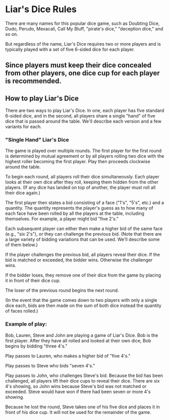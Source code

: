 # Liar's Dice Rules
There are many names for this popular dice game, such as Doubting Dice, Dudo, Perudo, Mexacali, Call My Bluff, "pirate's dice," "deception dice," and so on.

But regardless of the name, Liar's Dice requires two or more players and is typically played with a set of five  6-sided dice for each player.

Since players must keep their dice concealed from other players, one  dice cup for each player is recommended.
---

## How to play Liar's Dice
There are two ways to play Liar's Dice. In one, each player has five standard 6-sided dice, and in the second, all players share a single "hand" of five dice that is passed around the table. We'll describe each version and a few variants for each.

### "Single Hand" Liar's Dice
The game is played over multiple rounds. The first player for the first round is determined by mutual agreement or by all players rolling two dice with the highest roller becoming the first player. Play then proceeds clockwise around the table.

To begin each round, all players roll their dice simultaneously. Each player looks at their own dice after they roll, keeping them hidden from the other players. (If any dice has landed on top of another, the player must roll all their dice again.)

The first player then states a bid consisting of a face ("1's", "5's", etc.) and a quantity. The quantity represents the player's guess as to how many of each face have been rolled by all the players at the table, including themselves. For example, a player might bid "five 2's."

Each subsequent player can either then make a higher bid of the same face (e.g., "six 2's"), or they can challenge the previous bid. (Note that there are a large variety of bidding variations that can be used. We'll describe some of them below.)

If the player challenges the previous bid, all players reveal their dice. If the bid is matched or exceeded, the bidder wins. Otherwise the challenger wins.

If the bidder loses, they remove one of their dice from the game by placing it in front of their dice cup.

The loser of the previous round begins the next round.

(In the event that the game comes down to two players with only a single dice each, bids are then made on the sum of both dice instead the quantity of faces rolled.)

### Example of play:

Bob, Lauren, Steve and John are playing a game of Liar's Dice. Bob is the first player. After they have all rolled and looked at their own dice, Bob begins by bidding "three 4's."

Play passes to Lauren, who makes a higher bid of "five 4's."

Play passes to Steve who bids "seven 4's."

Play passes to John, who challenges Steve's bid. Because the bid has been challenged, all players lift their dice cups to reveal their dice. There are six 4's showing, so John wins because Steve's bid was not matched or exceeded. Steve would have won if there had been seven or more 4's showing.

Because he lost the round, Steve takes one of his five dice and places it in front of his dice cup. It will not be used for the remainder of the game.

